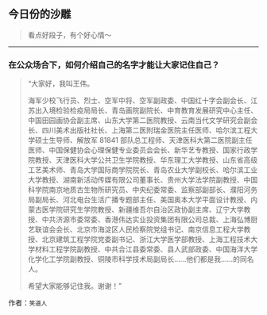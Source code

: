 ## 今日份的沙雕

> 看点好段子，有个好心情～


 
---

### 在公众场合下，如何介绍自己的名字才能让大家记住自己？

> “大家好，我叫王伟。
> 
> 海军少校飞行员、烈士、空军中将、空军副政委、中国红十字会副会长、江苏出入境检验检疫局局长、青岛画院副院长、中育教育发展研究中心主任、中国田园画协会副主席、山东大学第二医院教授、云南当代文学研究会副会长、四川美术出版社社长、上海第二医附瑞金医院主任医师、哈尔滨工程大学硕士生导师、解放军 81841 部队总工程师、天津医科大第二医院副主任医师、中国保健协会心理保健专业委员会会长、新华艺专教授、国家行政学院教授、天津医科大学公共卫生学院教授、华东理工大学教授、山东省高级工艺美术师、青岛大学国际商学院院长、青岛农业大学副校长、哈尔滨工业大学教授、湖南新活动传媒有限公司董事长、贵州大学法学院副教授、中国科学院南京地质古生物所研究员、中央纪委常委、监察部副部长、濮阳河务局副局长、河北电台生活广播专题部主任、美国奥本大学平面设计教授、内蒙古医学院研究生学院教授、新疆维吾尔自治区政协副主席、辽宁大学教授、中共济源市委常委、香港伟达实业投资集团有限公司总裁、上海弘博厨艺联谊会会长、北京市海淀区人民检察院党组书记、南京信息工程大学教授、北京建筑工程学院党委副书记、浙江大学医学部教授、上海工程技术大学材料工程学院副教授、中共合江县委常委、县人武部政委、中国海洋大学化学化工学院副教授、铜陵市科学技术局副局长……他们都是我……的同名人。
> 
> 希望大家能够记住我。谢谢！”


作者：`笑道人`